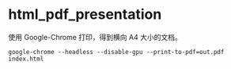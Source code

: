 # html_pdf_presentation

使用 Google-Chrome 打印，得到横向 A4 大小的文档。

```shell
google-chrome --headless --disable-gpu --print-to-pdf=out.pdf index.html
```
